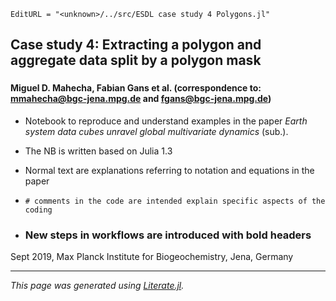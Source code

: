```@meta
EditURL = "<unknown>/../src/ESDL case study 4 Polygons.jl"
```

## Case study 4: Extracting a polygon and aggregate data split by a polygon mask
###

#### Miguel D. Mahecha, Fabian Gans et al. (correspondence to: mmahecha@bgc-jena.mpg.de and fgans@bgc-jena.mpg.de)

* Notebook to reproduce and understand examples in the paper *Earth system data cubes unravel global multivariate dynamics* (sub.).

* The NB is written based on Julia 1.3

* Normal text are explanations referring to notation and equations in the paper

* `# comments in the code are intended explain specific aspects of the coding`

* ### New steps in workflows are introduced with bold headers

Sept 2019, Max Planck Institute for Biogeochemistry, Jena, Germany


---

*This page was generated using [Literate.jl](https://github.com/fredrikekre/Literate.jl).*
